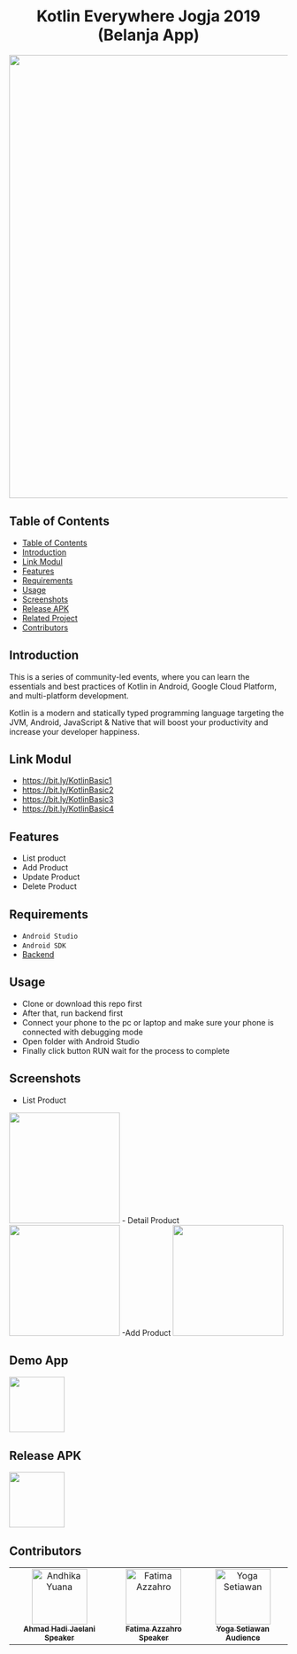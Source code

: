 <h1 align="center">Kotlin Everywhere Jogja 2019 (Belanja App)</h1>
<p align="center">
<img src="https://i.imgur.com/2wOsw01.png" width="800"></p>

## Table of Contents

- [Table of Contents](#Table-of-Contents)
- [Introduction](#Introduction)
- [Link Modul](#Link-Modul)
- [Features](#Features)
- [Requirements](#Requirements)
- [Usage](#Usage)
- [Screenshots](#Screenshots)
- [Release APK](#Release-APK)
- [Related Project](#Related-Project)
- [Contributors](#Contributors)

## Introduction

This is a series of community-led events, where you can learn the essentials and best practices of Kotlin in Android, Google Cloud Platform, and multi-platform development.

Kotlin is a modern and statically typed programming language targeting the JVM, Android, JavaScript & Native that will boost your productivity and increase your developer happiness.

## Link Modul
- https://bit.ly/KotlinBasic1 
- https://bit.ly/KotlinBasic2 
- https://bit.ly/KotlinBasic3 
- https://bit.ly/KotlinBasic4

## Features

- List product
- Add Product
- Update Product
- Delete Product

## Requirements

- `Android Studio`
- `Android SDK`
- [Backend](https://github.com/arioki1/belanja-api)

## Usage

- Clone or download this repo first
- After that, run backend first
- Connect your phone to the pc or laptop and make sure your phone is connected with debugging mode
- Open folder with Android Studio
- Finally click button RUN wait for the process to complete

## Screenshots
- List Product
<img src="http://i.imgur.com/6rYWZcN.png" width=200/>
- Detail Product
<img src="http://i.imgur.com/wIGPWbK.png" width=200/>
-Add Product
<img src="http://i.imgur.com/geqFs4w.png" width=200/>

## Demo App
<a href="https://drive.google.com/file/d/1Ffu-9p3x9ozJrOMHMKKdAwoITdjNIcOy/view?usp=sharing">
  <img src="https://www.seekpng.com/png/detail/329-3290668_youtube-logo-youtube-demo-video-icon.png" width=100/>
</a>

## Release APK

<a href="https://drive.google.com/file/d/1a2NjePGWJngxvbSkC4_c25oPjFU4G7mN/view?usp=sharing">
  <img src="https://image.flaticon.com/icons/svg/29/29544.svg" width=100/>
</a>

## Contributors
<center>
  <table>
    <tr>
      <td align="center">
        <a href="https://github.com/aahmadhadi">
          <img width="100" src="https://avatars1.githubusercontent.com/u/10376354?s=460&v=4" alt="Andhika Yuana"><br/>
          <sub><b>Ahmad Hadi Jaelani</b></sub>
          <sub><b>Speaker</b></sub>
        </a>
      </td>
      <td align="center">
        <a href="https://github.com/haferz17">
          <img width="100" src="https://avatars1.githubusercontent.com/u/15083104?s=460&v=4" alt="Fatima Azzahro"><br/>
          <sub><b>Fatima Azzahro</b></sub>
          <sub><b>Speaker</b></sub>
        </a>
      </td>
       <td align="center">
        <a href="https://github.com/arioki1">
          <img width="100" src="https://avatars1.githubusercontent.com/u/1139881?s=400&v=4" alt="Yoga Setiawan"><br/>
          <sub><b>Yoga Setiawan</b></sub>
          <sub><b>Audience</b></sub>
        </a>
      </td>
    </tr>
  </table>
</center>
